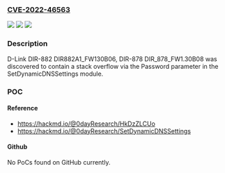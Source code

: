 ### [CVE-2022-46563](https://cve.mitre.org/cgi-bin/cvename.cgi?name=CVE-2022-46563)
![](https://img.shields.io/static/v1?label=Product&message=n%2Fa&color=blue)
![](https://img.shields.io/static/v1?label=Version&message=n%2Fa&color=blue)
![](https://img.shields.io/static/v1?label=Vulnerability&message=n%2Fa&color=brighgreen)

### Description

D-Link DIR-882 DIR882A1_FW130B06, DIR-878 DIR_878_FW1.30B08 was discovered to contain a stack overflow via the Password parameter in the SetDynamicDNSSettings module.

### POC

#### Reference
- https://hackmd.io/@0dayResearch/HkDzZLCUo
- https://hackmd.io/@0dayResearch/SetDynamicDNSSettings

#### Github
No PoCs found on GitHub currently.

